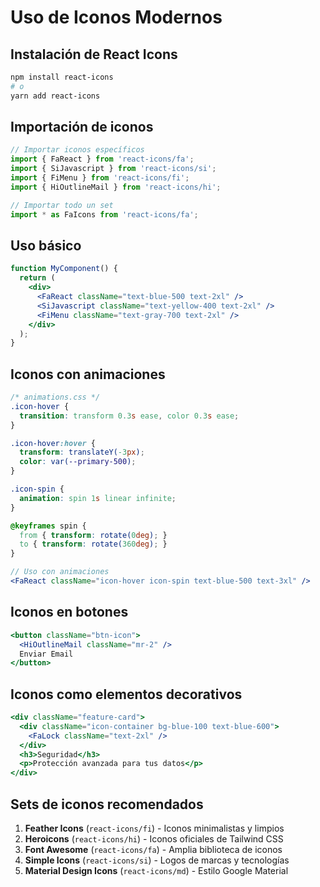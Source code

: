 <!-- icons.md -->
# Uso de Iconos Modernos

## Instalación de React Icons

```bash
npm install react-icons
# o
yarn add react-icons
```

## Importación de iconos

```jsx
// Importar iconos específicos
import { FaReact } from 'react-icons/fa';
import { SiJavascript } from 'react-icons/si';
import { FiMenu } from 'react-icons/fi';
import { HiOutlineMail } from 'react-icons/hi';

// Importar todo un set
import * as FaIcons from 'react-icons/fa';
```

## Uso básico

```jsx
function MyComponent() {
  return (
    <div>
      <FaReact className="text-blue-500 text-2xl" />
      <SiJavascript className="text-yellow-400 text-2xl" />
      <FiMenu className="text-gray-700 text-2xl" />
    </div>
  );
}
```

## Iconos con animaciones

```css
/* animations.css */
.icon-hover {
  transition: transform 0.3s ease, color 0.3s ease;
}

.icon-hover:hover {
  transform: translateY(-3px);
  color: var(--primary-500);
}

.icon-spin {
  animation: spin 1s linear infinite;
}

@keyframes spin {
  from { transform: rotate(0deg); }
  to { transform: rotate(360deg); }
}
```

```jsx
// Uso con animaciones
<FaReact className="icon-hover icon-spin text-blue-500 text-3xl" />
```

## Iconos en botones

```jsx
<button className="btn-icon">
  <HiOutlineMail className="mr-2" />
  Enviar Email
</button>
```

## Iconos como elementos decorativos

```jsx
<div className="feature-card">
  <div className="icon-container bg-blue-100 text-blue-600">
    <FaLock className="text-2xl" />
  </div>
  <h3>Seguridad</h3>
  <p>Protección avanzada para tus datos</p>
</div>
```

## Sets de iconos recomendados

1. **Feather Icons** (`react-icons/fi`) - Iconos minimalistas y limpios
2. **Heroicons** (`react-icons/hi`) - Iconos oficiales de Tailwind CSS
3. **Font Awesome** (`react-icons/fa`) - Amplia biblioteca de iconos
4. **Simple Icons** (`react-icons/si`) - Logos de marcas y tecnologías
5. **Material Design Icons** (`react-icons/md`) - Estilo Google Material
